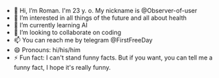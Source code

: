 - 👋 Hi, I’m Roman. I'm 23 y. o. My nickname is @Observer-of-user
- 👀 I’m interested in all things of the future and all about health
- 🌱 I’m currently learning AI
- 💞️ I’m looking to collaborate on coding
- 📫 You can reach me by telegram @FirstFreeDay
- 😄 Pronouns: hi/his/him
- ⚡ Fun fact: I can't stand funny facts. But if you want, you can tell me a funny fact, I hope it's really funny.

<!---
Observer-of-user/Observer-of-user is a ✨ special ✨ repository because its `README.md` (this file) appears on your GitHub profile.
You can click the Preview link to take a look at your changes.
--->
